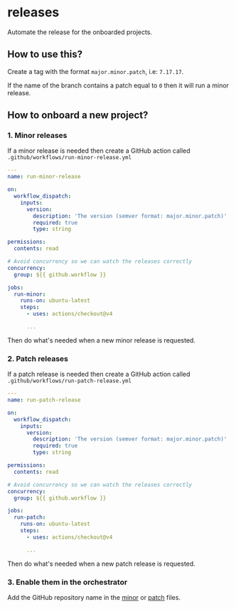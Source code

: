 # releases

Automate the release for the onboarded projects.

## How to use this?

Create a tag with the format `major.minor.patch`, i.e: `7.17.17`.

If the name of the branch contains a patch equal to `0` then it will run a minor release.

## How to onboard a new project?

### 1. Minor releases

If a minor release is needed then create a GitHub action called `.github/workflows/run-minor-release.yml`

```yaml
---
name: run-minor-release

on:
  workflow_dispatch:
    inputs:
      version:
        description: 'The version (semver format: major.minor.patch)'
        required: true
        type: string

permissions:
  contents: read

# Avoid concurrency so we can watch the releases correctly
concurrency:
  group: ${{ github.workflow }}

jobs:
  run-minor:
    runs-on: ubuntu-latest
    steps:
      - uses: actions/checkout@v4

      ...
```

Then do what's needed when a new minor release is requested.

### 2. Patch releases

If a patch release is needed then create a GitHub action called `.github/workflows/run-patch-release.yml`

```yaml
---
name: run-patch-release

on:
  workflow_dispatch:
    inputs:
      version:
        description: 'The version (semver format: major.minor.patch)'
        required: true
        type: string

permissions:
  contents: read

# Avoid concurrency so we can watch the releases correctly
concurrency:
  group: ${{ github.workflow }}

jobs:
  run-patch:
    runs-on: ubuntu-latest
    steps:
      - uses: actions/checkout@v4

      ...
```

Then do what's needed when a new patch release is requested.

### 3. Enable them in the orchestrator

Add the GitHub repository name in the [minor](./minor) or [patch](./patch) files.
